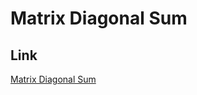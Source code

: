 # Matrix Diagonal Sum

## Link
[Matrix Diagonal Sum](https://leetcode.com/problems/matrix-diagonal-sum/)
